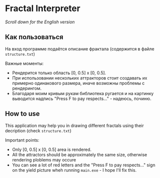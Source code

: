 # Fractal Interpreter
*Scroll down for the English version*
## Как пользоваться
На вход программе подаётся описание фрактала (содержится в файле ```structure.txt```)

Важные моменты:
  - Рендерится только область \[0, 0.5\] x \[0, 0.5\].
  - При использовании нескольких аттракторов стоит создавать их примерно одинакового размера, иначе возможны проблемы с рендерингом.
  - Благодаря моим кривым рукам библиотека ругается и на картинку выводится надпись "Press F to pay respects..." - надеюсь, починю.
## How to use
This application may help you in drawing different fractals using their decription (check ```structure.txt```)

Important points:
  - Only [0, 0.5] x [0, 0.5] area is rendered.
  - All the attractors should be approximately the same size, otherwise rendering ploblems may occure
  - You can see a lot of red letters and the "Press F to pay respects..." sign on the yield picture wheh running ```main.exe``` - I hope I'll fix this.
